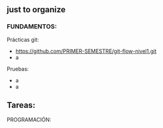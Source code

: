 ## just to organize

### FUNDAMENTOS:
Prácticas git:
  - https://github.com/PRIMER-SEMESTRE/git-flow-nivel1.git
  - a

Pruebas:
- a
- a

Tareas:
-

PROGRAMACIÓN:

<!--

**Here are some ideas to get you started:**

🧙 Remember, you can do mighty things with the power of [Markdown](https://docs.github.com/github/writing-on-github/getting-started-with-writing-and-formatting-on-github/basic-writing-and-formatting-syntax)
-->
